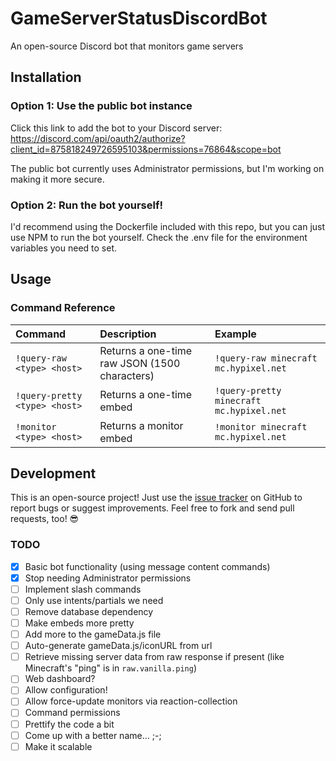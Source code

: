 # GameServerStatusDiscordBot

An open-source Discord bot that monitors game servers

## Installation

### Option 1: Use the public bot instance

Click this link to add the bot to your Discord server: https://discord.com/api/oauth2/authorize?client_id=875818249726595103&permissions=76864&scope=bot

The public bot currently uses Administrator permissions, but I'm working on making it more secure.

### Option 2: Run the bot yourself!

I'd recommend using the Dockerfile included with this repo, but you can just use NPM to run the bot yourself. Check the .env file for the environment variables you need to set.

## Usage

### Command Reference

| Command                       | Description                                   | Example                                  |
| :---------------------------- | :-------------------------------------------- | :--------------------------------------- |
| `!query-raw <type> <host>`    | Returns a one-time raw JSON (1500 characters) | `!query-raw minecraft mc.hypixel.net`    |
| `!query-pretty <type> <host>` | Returns a one-time embed                      | `!query-pretty minecraft mc.hypixel.net` |
| `!monitor <type> <host>`      | Returns a monitor embed                       | `!monitor minecraft mc.hypixel.net`      |

## Development

This is an open-source project! Just use the [issue tracker](https://github.com/zuedev/GameServerStatusDiscordBot/issues) on GitHub to report bugs or suggest improvements. Feel free to fork and send pull requests, too! 😎

### TODO

- [x] Basic bot functionality (using message content commands)
- [x] Stop needing Administrator permissions
- [ ] Implement slash commands
- [ ] Only use intents/partials we need
- [ ] Remove database dependency
- [ ] Make embeds more pretty
- [ ] Add more to the gameData.js file
- [ ] Auto-generate gameData.js/iconURL from url
- [ ] Retrieve missing server data from raw response if present (like Minecraft's "ping" is in `raw.vanilla.ping`)
- [ ] Web dashboard?
- [ ] Allow configuration!
- [ ] Allow force-update monitors via reaction-collection
- [ ] Command permissions
- [ ] Prettify the code a bit
- [ ] Come up with a better name... ;-;
- [ ] Make it scalable
